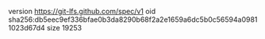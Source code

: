 version https://git-lfs.github.com/spec/v1
oid sha256:db5eec9ef336bfae0b3da8290b68f2a2e1659a6dc5b0c56594a09811023d67d4
size 19253
